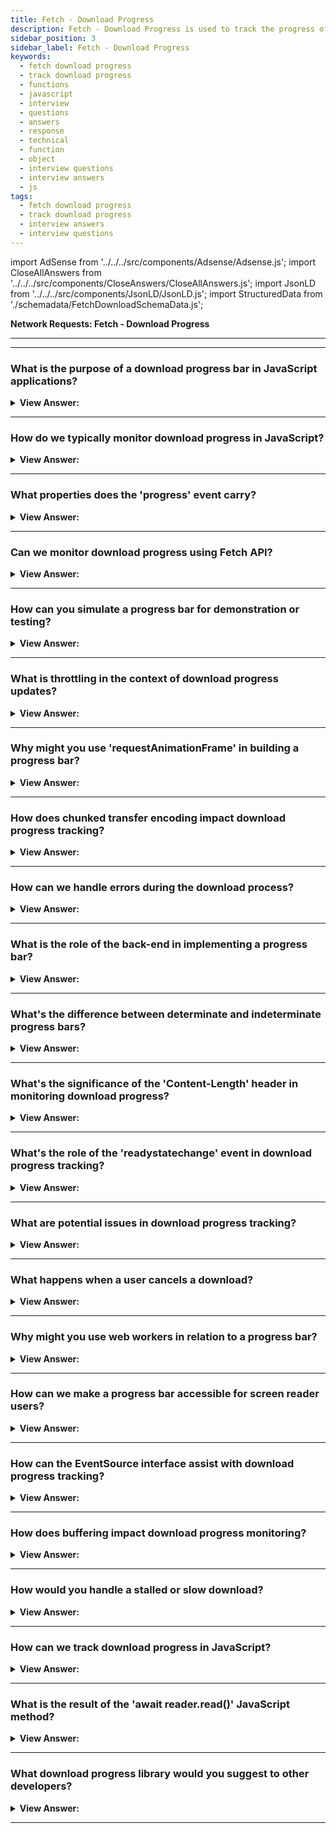 ```yaml
---
title: Fetch - Download Progress
description: Fetch - Download Progress is used to track the progress of a download. How can we track download progress in JavaScript? JavaScript Interview Questions
sidebar_position: 3
sidebar_label: Fetch - Download Progress
keywords:
  - fetch download progress
  - track download progress
  - functions
  - javascript
  - interview
  - questions
  - answers
  - response
  - technical
  - function
  - object
  - interview questions
  - interview answers
  - js
tags:
  - fetch download progress
  - track download progress
  - interview answers
  - interview questions
---
```


import AdSense from '../../../src/components/Adsense/Adsense.js';
import CloseAllAnswers from '../../../src/components/CloseAnswers/CloseAllAnswers.js';
import JsonLD from '../../../src/components/JsonLD/JsonLD.js';
import StructuredData from './schemadata/FetchDownloadSchemaData.js';

<JsonLD data={StructuredData} />

<head>
  <title>Fetch Download Progress| JavaScript Interview Questions</title>
</head>

**Network Requests: Fetch - Download Progress**

---

<AdSense />

---

<CloseAllAnswers />

### What is the purpose of a download progress bar in JavaScript applications?

<details>
  <summary><strong>View Answer:</strong></summary>
  <div>
  <div><strong>Interview Response:</strong> It's used to display the current status of a file download, enhancing user experience by providing visual feedback on the completion time.
  </div>
  </div>
</details>

---

### How do we typically monitor download progress in JavaScript?

<details>
  <summary><strong>View Answer:</strong></summary>
  <div>
  <div><strong>Interview Response:</strong> Typically, download progress is monitored in JavaScript using the `XMLHttpRequest`'s `progress` event. Fetch API doesn't natively support progress monitoring but it can be achieved using a service worker or `ReadableStream` API.
  </div><br />
  <div><strong className="codeExample">Code Example:</strong> XMLHttpRequest()<br /><br />

  <div></div>

```js
// create an XMLHttpRequest object
let xhr = new XMLHttpRequest();

// set up the progress event handler
xhr.addEventListener('progress', function(event) {
  if (event.lengthComputable) {
    let percentComplete = (event.loaded / event.total) * 100;
    console.log('Download progress: ' + percentComplete.toFixed(2) + '%');
  }
});

// open the request
xhr.open('GET', '/path/to/file', true);

// send the request
xhr.send();
```

  </div>
  </div>
</details>

---

### What properties does the 'progress' event carry?

<details>
  <summary><strong>View Answer:</strong></summary>
  <div>
  <div><strong>Interview Response:</strong> The `progress` event carries three properties: `lengthComputable` (boolean indicating if total size is known), `loaded` (bytes downloaded so far), and `total` (total bytes to be downloaded).
  </div><br />
  <div><strong className="codeExample">Code Example:</strong><br /><br />

  <div></div>

```js
// set up the progress event handler
xhr.addEventListener('progress', function(event) {
  if (event.lengthComputable) {
    let percentComplete = (event.loaded / event.total) * 100;
    console.log('Download progress: ' + percentComplete.toFixed(2) + '%');
  }
});
```

  </div>
  </div>
</details>

---

### Can we monitor download progress using Fetch API?

<details>
  <summary><strong>View Answer:</strong></summary>
  <div>
  <div><strong>Interview Response:</strong> The Fetch API doesn't support direct progress monitoring. But it can be accomplished using a XMLHttpRequest, service worker, or the ReadableStream API.
  </div><br />
  <div><strong className="codeExample">Code Example:</strong><br /><br />

  <div></div>

```js
fetch('https://picsum.photos/400/400')
  .then(response => {

    const contentLength = response.headers.get('content-length');
    // Gets length in bytes (must be provided by server)

    let loaded = 0;
    // Will be used to track loading

    return new Response(

      new ReadableStream({
      // Creates new readable stream on the new response object
        
        start(controller) {
        // Controller has methods on that allow the new stream to be constructed

          const reader = response.body.getReader();
          // Creates a new reader to read the body of the fetched resources

          read();
          // Fires function below that starts reading

          function read() {

            reader.read()
            .then((progressEvent) => {
            // Starts reading, when there is progress this function will fire
              
              if (progressEvent.done) {
                controller.close();
                return; 
                // Will finish constructing new stream if reading fetched of resource is complete
              }
              
              loaded += progressEvent.value.byteLength;
              // Increase value of 'loaded' by latest reading of fetched resource

              console.log(Math.round(loaded/contentLength*100)+'%');
              // Displays progress via console log as %

              controller.enqueue(progressEvent.value);
              // Add newly read data to the new readable stream

              read();
              // Runs function again to continue reading and creating new stream

            })
          }
        }
      })
    );
  })
  .then(response => response.blob()) // Read new readable stream to blob
  .then(blob => {
    new Image().src = URL.createObjectURL(blob);
    document.body.appendChild(img);
    // Create new URL to blob image, set as src of image and append to DOM
  })
```

  </div>
  </div>
</details>

---

### How can you simulate a progress bar for demonstration or testing?

<details>
  <summary><strong>View Answer:</strong></summary>
  <div>
  <div><strong>Interview Response:</strong> You can use `setInterval()` to increment a value over time and update the width of an HTML element, thus simulating a progress bar for demonstration or testing.
  </div><br />
  <div><strong className="codeExample">Code Example:</strong><br /><br />

  <div></div>

Here's a simple code snippet for simulating a progress bar using `setInterval()`:

```html
<!DOCTYPE html>
<html>
<body>

<div id="myProgress" style="width: 100%; background-color: #ddd;">
  <div id="myBar" style="width: 0%; height: 30px; background-color: #4caf50;"></div>
</div>

<script>
let width = 0;
let intervalId = setInterval(() => {
  if (width >= 100) {
    clearInterval(intervalId);
  } else {
    width++; 
    document.getElementById('myBar').style.width = width + '%'; 
  }
}, 100);
</script>

</body>
</html>
```

This script will increase the width of the progress bar from 0% to 100% over 10 seconds. You can adjust the duration by changing the interval value.

  </div>
  </div>
</details>

---

### What is throttling in the context of download progress updates?

<details>
  <summary><strong>View Answer:</strong></summary>
  <div>
  <div><strong>Interview Response:</strong> Throttling in the context of download progress updates refers to limiting the frequency of progress updates to avoid excessive processing or interface updates, enhancing performance and user experience.
  </div><br />
  <div><strong className="codeExample">Code Example:</strong><br /><br />

  <div></div>

Here's a basic example of throttling in the context of progress updates using XMLHttpRequest. We'll update the progress every 500ms, rather than every time the `progress` event fires:

```javascript
let xhr = new XMLHttpRequest();
let lastUpdateTime = Date.now();

xhr.open('GET', 'https://your-url.com/your-file.ext', true);
xhr.onprogress = function (e) {
    // Only update progress every 500ms
    if (Date.now() - lastUpdateTime > 500) {
        lastUpdateTime = Date.now();
        if (e.lengthComputable) {
            let percent = (e.loaded / e.total) * 100;
            console.log(percent + '%');
        }
    }
};
xhr.onloadstart = function (e) {
    console.log('Download started...');
};
xhr.onloadend = function (e) {
    console.log('Download completed...');
};
xhr.send();
```

This helps to reduce the number of progress updates, improving efficiency, particularly for fast downloads or frequent progress events.

  </div>
  </div>
</details>

---

### Why might you use 'requestAnimationFrame' in building a progress bar?

<details>
  <summary><strong>View Answer:</strong></summary>
  <div>
  <div><strong>Interview Response:</strong> The `requestAnimationFrame` method is used in progress bar construction to ensure that updates align with browser repaints, providing smoother visual transitions and reducing unnecessary calculations between frames.
  </div>
  </div>
</details>

---

### How does chunked transfer encoding impact download progress tracking?

<details>
  <summary><strong>View Answer:</strong></summary>
  <div>
  <div><strong>Interview Response:</strong> Chunked transfer encoding sends data in pieces, without specifying the total size upfront. This makes it impossible to compute a percentage for download progress, as the total size isn't known.
  </div><br />
  <div><strong className="codeExample">Code Example:</strong><br /><br />

  <div></div>

In this example, we'll use Node.js to create a simple server that sends data using chunked transfer encoding.

```javascript
const http = require('http');

const server = http.createServer((req, res) => {
    res.writeHead(200, { 'Content-Type': 'text/plain', 'Transfer-Encoding': 'chunked' });
    let i = 0;
    setInterval(function() {
        res.write(`This is chunk number ${++i}\n`);
        if (i === 5) { // Let's say we just want to send 5 chunks
            res.end();
        }
    }, 1000);
});

server.listen(8000);
```

In this scenario, a JavaScript-based client downloading the data wouldn't be able to track the progress of the download in terms of percentage completion, as the total size isn't known ahead of time due to the use of chunked transfer encoding.

On the client-side, you might handle the data chunks as they arrive, but you won't be able to calculate a completion percentage:

```javascript
let xhr = new XMLHttpRequest();
xhr.open('GET', 'http://localhost:8000/', true);

xhr.onprogress = function (e) {
    console.log('Received data chunk');
};

xhr.onloadstart = function (e) {
    console.log('Download started...');
};

xhr.onloadend = function (e) {
    console.log('Download completed...');
};

xhr.send();
```

In this example, you will only know that data chunks are arriving (`Received data chunk`), not how much of the total data has arrived.

  </div>
  </div>
</details>

---

### How can we handle errors during the download process?

<details>
  <summary><strong>View Answer:</strong></summary>
  <div>
  <div><strong>Interview Response:</strong> Errors during a Fetch download can be handled using `.catch()` method on the Fetch promise. Additionally, checking if `response.ok` is true helps handle HTTP errors.
  </div><br />
  <div><strong className="codeExample">Code Example:</strong> `XMLHttpRequest` and `fetch`<br /><br />

  <div></div>

Error handling during the download process in JavaScript can be done using various methods depending on the function or method you use to download.

**Using XMLHttpRequest**

```javascript
var xhr = new XMLHttpRequest();
xhr.open('GET', 'http://example.com/file.pdf', true);
xhr.responseType = 'blob';

xhr.onload = function(e) {
  if (this.status == 200) {
    var file = new Blob([this.response], {type: 'application/pdf'});
    var fileURL = URL.createObjectURL(file);
    window.open(fileURL);
  } 
};

xhr.onerror = function() {
  console.error("An error occurred while downloading the file");
};

xhr.send();
```

In this code snippet, the `onload` event fires when an XMLHttpRequest transaction completes successfully. However, it doesn't mean the actual HTTP request was successful, so you need to check the status property to be sure. The `onerror` event is fired if the request encountered an error.

**Using Fetch API**

```javascript
fetch('http://example.com/file.pdf')
  .then(response => {
    if (!response.ok) {
      throw new Error(`HTTP error! status: ${response.status}`);
    }
    return response.blob();
  })
  .then(blob => {
    var fileURL = URL.createObjectURL(blob);
    window.open(fileURL);
  })
  .catch(e => {
    console.error('There has been a problem with your fetch operation: ' + e.message);
  });
```

This example uses the Fetch API, which returns Promises. It's similar to the previous example but in a more modern and powerful API. In the `catch` block, you can manage the error if the request fails.

---

:::note
Remember that both examples check only for network-level errors and successful HTTP status. Server-side issues or issues while writing to disk can't be checked directly in JavaScript.
:::

  </div>
  </div>
</details>

---

### What is the role of the back-end in implementing a progress bar?

<details>
  <summary><strong>View Answer:</strong></summary>
  <div>
  <div><strong>Interview Response:</strong> The back-end's role in implementing a progress bar is to provide accurate data size or stream content in chunks and to properly handle transfer encoding for real-time progress updates. Back-ends can provide the 'Content-Length' header to help the front-end determine the total size, crucial for accurately displaying the progress.
  </div><br />
  <div><strong className="codeExample">Code Example:</strong><br /><br />

  <div></div>

When implementing a progress bar for tasks such as file uploads or downloads, the back-end plays a crucial role, especially for long-lasting operations. The front-end typically requests updates from the back-end, which in turn responds with the current progress of the operation.

Here's a simple example using Node.js (Express) as the backend, and the front-end uses fetch API to request updates.

**Back-end (Node.js with Express):**

```javascript
const express = require('express');
const app = express();
const port = 3000;

let progress = 0;

app.get('/progress', (req, res) => {
    res.send({ progress: progress });
});

app.post('/startOperation', (req, res) => {
    progress = 0;
    // Simulate a long-lasting operation
    let interval = setInterval(() => {
        progress++;
        if (progress >= 100) {
            clearInterval(interval);
        }
    }, 100); // increases progress by 1% every 100ms
    res.send({ status: 'Operation started' });
});

app.listen(port, () => {
    console.log(`Server listening at http://localhost:${port}`);
});
```

**Front-end (JavaScript with fetch API):**

```javascript
// start the operation
fetch('http://localhost:3000/startOperation', {
    method: 'POST'
})
.then(res => res.json())
.then(data => {
    if (data.status === 'Operation started') {
        // start polling for progress
        let interval = setInterval(() => {
            fetch('http://localhost:3000/progress')
            .then(res => res.json())
            .then(data => {
                console.log(`Progress: ${data.progress}%`); // display the progress
                // update your progress bar here
                if (data.progress >= 100) {
                    clearInterval(interval); // stop polling when operation is done
                    console.log('Operation completed');
                }
            });
        }, 500); // poll progress every 500ms
    }
})
.catch(err => console.error(err));
```

In this example, when the operation starts, the front-end will start polling the server for progress every 500ms. The server keeps track of the progress and responds to each request with the current progress until the operation is completed.

Remember, this is a simple example and may not be suitable for production use. For production applications, it's important to consider error handling, scaling issues, and avoiding long polling by using technologies like WebSockets or Server-Sent Events (SSE) to push updates to the client.

  </div>
  </div>
</details>

---

### What's the difference between determinate and indeterminate progress bars?

<details>
  <summary><strong>View Answer:</strong></summary>
  <div>
  <div><strong>Interview Response:</strong> Determinate progress bars show the percentage of an operation completed, requiring total size upfront. Indeterminate progress bars show activity but not completion level, used when total size is unknown.
  </div><br />
  <div><strong className="codeExample">Technical Details:</strong><br /><br />

  <div></div>

Here is a table that summarizes the key differences between determinate and indeterminate progress bars:

| Feature | Determinate | Indeterminate |
|---|---|---|
| Shows progress | Yes | No |
| Shows duration | Yes | No |
| Typical use cases | Tasks with a known duration | Tasks with an unknown duration |
| Animation | None | Animates to show that the task is in progress |

Here are some examples of when you might use each type of progress bar:

* **Determinate progress bar:** Downloading a file, uploading a photo, installing an update, exporting a spreadsheet
* **Indeterminate progress bar:** Searching for a file, performing a calculation, rendering a video, connecting to a network

It is important to choose the right type of progress bar for the task at hand. Using a determinate progress bar for a task with an unknown duration can be misleading, as the user will not know how long the task will take to complete. Conversely, using an indeterminate progress bar for a task with a known duration can be frustrating for the user, as they will not be able to see how much progress has been made.

  </div>
  </div>
</details>

---

### What's the significance of the 'Content-Length' header in monitoring download progress?

<details>
  <summary><strong>View Answer:</strong></summary>
  <div>
  <div><strong>Interview Response:</strong> The `Content-Length` header provides the total size of the data being transferred, which is essential to calculate the percentage completion of a download, thereby aiding in monitoring download progress.
  </div>
  </div>
</details>

---

### What's the role of the 'readystatechange' event in download progress tracking?

<details>
  <summary><strong>View Answer:</strong></summary>
  <div>
  <div><strong>Interview Response:</strong> The readystatechange event in XMLHttpRequest provides updates about the request's state changes (like from UNSENT to OPENED to DONE), not specifically download progress, but can indicate when transfer starts/ends.
  </div>
  </div>
</details>

---

### What are potential issues in download progress tracking?

<details>
  <summary><strong>View Answer:</strong></summary>
  <div>
  <div><strong>Interview Response:</strong> Potential issues include lack of `Content-Length` header (unknown total size), chunked transfer encoding, rapid or slow connections affecting UI updates, CORS restrictions, and handling network errors.
  </div>
  </div>
</details>

---

### What happens when a user cancels a download?

<details>
  <summary><strong>View Answer:</strong></summary>
  <div>
  <div><strong>Interview Response:</strong> When a user cancels a download, the client (browser or app) sends a request to abort (abort event fires) the data transfer. The connection to the server is closed and the partially downloaded file is typically deleted.
  </div>
  </div>
</details>

---

### Why might you use web workers in relation to a progress bar?

<details>
  <summary><strong>View Answer:</strong></summary>
  <div>
  <div><strong>Interview Response:</strong> Web Workers allow heavy computations or I/O operations to be offloaded to a separate thread, preventing UI blocking. This can ensure the progress bar animation remains smooth even under heavy processing.
  </div><br />
  <div><strong className="codeExample">Code Example:</strong><br /><br />

  <div></div>

Here is a simple example of how you could use a Web Worker with a progress bar.

**HTML (index.html):**

```html
<!DOCTYPE html>
<html>
<body>
  <p>Progress: <output id="result"></output>%</p>
  <progress id="progress" value="0" max="100"></progress>
  <script src="main.js"></script>
</body>
</html>
```

**JavaScript (main.js):**

```javascript
// Check if the browser supports Web Workers
if (typeof Worker !== 'undefined') {
  // Create a new worker
  var worker = new Worker('worker.js');

  // Listen for messages from the worker
  worker.onmessage = function(e) {
    // Update the progress bar
    document.getElementById('progress').value = e.data;
    document.getElementById('result').value = e.data;
  };
} else {
  console.log('Web Workers are not supported in your browser.');
}
```

**JavaScript (worker.js):**

```javascript
let i = 0;

function startLongRunningOperation() {
  if(i < 100) {
    i++;
    // Send the current progress to the main thread
    postMessage(i);

    // Call the function again after a delay
    setTimeout(startLongRunningOperation, 100);
  }
}

// Start the long-running operation
startLongRunningOperation();
```

In this example, the main.js file creates a Web Worker that runs the code in worker.js. This worker increments a counter every 100 milliseconds and sends the current value back to the main thread. The main thread then updates the progress bar with this value. This allows the progress bar to be updated smoothly even if the main thread is busy with other tasks.

  </div>
  </div>
</details>

---

### How can we make a progress bar accessible for screen reader users?

<details>
  <summary><strong>View Answer:</strong></summary>
  <div>
  <div><strong>Interview Response:</strong> We can use ARIA properties such as `role="progressbar"`, `aria-valuenow`, `aria-valuemin`, `aria-valuemax`, and `aria-valuetext` in HTML. Regularly update these values to reflect the current status of the progress bar.
  </div><br />
  <div><strong className="codeExample">Code Example:</strong><br /><br />

  <div></div>

```js
// Assume you have a long running operation and you want to update the progress bar
for (let i = 0; i <= 100; i++) {
  setTimeout(() => {
    document.getElementById('progress-bar').setAttribute('aria-valuenow', i);
    document.getElementById('progress-bar').firstChild.style.width = `${i}%`;
  }, i * 100); // Assume each operation step takes 100ms
}
```

In this example, the setTimeout function simulates a long-running operation. As the operation progresses, we update the aria-valuenow attribute and the width of the progress bar's child div.

  </div>
  </div>
</details>

---

### How can the EventSource interface assist with download progress tracking?

<details>
  <summary><strong>View Answer:</strong></summary>
  <div>
  <div><strong>Interview Response:</strong> EventSource interface can't directly track download progress, but it can receive server-sent events. The server can push updates to the client about the status of a long-running operation like a large download, which the EventSource interface can handle.
  </div><br />
  <div><strong className="codeExample">Code Example:</strong><br /><br />

  <div></div>

The `EventSource` interface is used to receive server-sent events. It can be used to keep a client up-to-date with the progress of an operation occurring on the server, such as a file download or upload.

**Server-side (Node.js with Express):**

```javascript
const express = require('express');
const app = express();
const port = 3000;

app.get('/download', (req, res) => {
  res.setHeader('Content-Type', 'text/event-stream');
  res.setHeader('Cache-Control', 'no-cache');
  res.setHeader('Connection', 'keep-alive');

  let progress = 0;
  let interval = setInterval(() => {
    progress++;
    res.write(`data: ${progress}\n\n`);
    if (progress >= 100) {
      clearInterval(interval);
      res.end();
    }
  }, 1000); // Simulate progress increase by 1% every second
});

app.listen(port, () => {
  console.log(`Server listening at http://localhost:${port}`);
});
```

In this server-side code, we simulate a long-running operation that increases its progress by 1% every second and sends this progress to the client using SSE.

**Client-side (JavaScript with EventSource):**

```javascript
let source = new EventSource('http://localhost:3000/download');

source.addEventListener('message', function(e) {
  let progress = e.data;
  console.log(`Download progress: ${progress}%`);
  // Update your progress bar here
}, false);

source.addEventListener('error', function(e) {
  console.log('Error occurred:', e);
  source.close();
}, false);
```

In this client-side code, an `EventSource` is created which listens for updates from the server. When a message is received, it updates the progress bar. If an error occurs, it logs the error and closes the connection.

Remember that using SSE requires a persistent connection between the client and server, which might not be ideal for every application. Always consider your use case and other alternatives such as polling or WebSocket.

  </div>
  </div>
</details>

---

### How does buffering impact download progress monitoring?

<details>
  <summary><strong>View Answer:</strong></summary>
  <div>
  <div><strong>Interview Response:</strong> Buffering can cause the 'progress' event to fire less often, making the progress bar seem to jump forward in steps rather than moving smoothly.
  </div>
  </div>
</details>

---

### How would you handle a stalled or slow download?

<details>
  <summary><strong>View Answer:</strong></summary>
  <div>
  <div><strong>Interview Response:</strong> Handling a stalled or slow download can be done using various methods. One approach is to set a timeout and to retry the download if it takes too long. You could provide feedback to the user, possibly offering options to cancel, pause, or retry the download, to improve the user experience.
  </div><br />
  <div><strong className="codeExample">Code Example:</strong><br /><br />

  <div></div>

```javascript
const TIMEOUT = 5000;  // 5 seconds timeout
const MAX_RETRIES = 3; // maximum number of retries
let retryCount = 0;    // current retry count

async function downloadFile(url) {
  while (retryCount < MAX_RETRIES) {
    try {
      const controller = new AbortController(); // create an AbortController to be able to cancel the fetch request
      const id = setTimeout(() => controller.abort(), TIMEOUT); // if the request takes too long, abort it
      
      const response = await fetch(url, { signal: controller.signal }); // pass the AbortSignal to the fetch function
      clearTimeout(id); // if the request was successful, clear the timeout

      if (!response.ok) {
        throw new Error(`HTTP error! status: ${response.status}`);
      }

      const data = await response.blob();
      // do something with the downloaded data

      retryCount = 0; // reset retry count if download was successful
      break;
    } catch (error) {
      if (error.name === 'AbortError') {
        console.log('Fetch took too long, retrying...');
      } else {
        console.error('An error occurred:', error);
      }

      retryCount++;
      if (retryCount >= MAX_RETRIES) {
        console.error('Download failed after multiple attempts.');
        break;
      }
    }
  }
}

downloadFile('http://example.com/file.pdf');
```

This script attempts to download a file and sets a timeout for the download process. If the download doesn't complete within the specified timeout (here, 5 seconds), the download is aborted and retried. If the download fails after a certain number of retries (here, 3 attempts), the script stops trying to download the file.

This is a simple example and might not be suitable for all use cases, especially for large files which naturally take a long time to download. Always adjust the timeout and the number of retries depending on your specific needs.

  </div>
  </div>
</details>

---

### How can we track download progress in JavaScript?

<details>
  <summary><strong>View Answer:</strong></summary>
  <div>
  <div><strong>Interview Response:</strong> The Fetch API doesn't directly support progress tracking. However, you can use a service worker or XMLHttpRequest, which allows listening to progress events for tracking download progress.
    </div><br />
  <div><strong className="codeExample">Code Example:</strong><br /><br />

  <div></div>

Here's an example using `XMLHttpRequest` to track download progress:

```javascript
let xhr = new XMLHttpRequest();
xhr.open('GET', 'https://your-url.com/your-file.ext', true);
xhr.onprogress = function (e) {
    if (e.lengthComputable) {
        let percent = (e.loaded / e.total) * 100;
        console.log(percent + '%');
    }
};
xhr.onloadstart = function (e) {
    console.log('Download started...');
};
xhr.onloadend = function (e) {
    console.log('Download completed...');
};
xhr.send();
```

---

:::note
Note that the Fetch API doesn't directly support download progress tracking. Therefore, this example uses the older XMLHttpRequest API, which does.
:::

  </div>
  </div>
</details>

---

### What is the result of the 'await reader.read()' JavaScript method?

<details>
  <summary><strong>View Answer:</strong></summary>
  <div>
  <div><strong>Interview Answer:</strong> The `await reader.read()` method returns a promise that resolves to an object with two properties: `&#123; value, done &#125;`. `value` is a chunk of data, `done` indicates stream completion.
  </div><br />
  <div><strong>Technical Details:</strong> The result await reader.read() call is an object with two properties, including done and value. The done property returns true when the reading is complete. Otherwise false. The value is a typed array of bytes, Uint8Array.</div><br />
  <div><strong>Additional Info:</strong> Streams API also describes asynchronous iteration over ReadableStream with for await..of loop, but it’s not yet widely supported so that we can use while loop.
  </div><br />
  <div><strong className="codeExample">Code Example:</strong><br /><br />

  <div></div>

```js
// Step 1: start the fetch and obtain a reader
let response = await fetch(
  'https://api.github.com/repos/javascript-tutorial/en.javascript.info/commits?per_page=100'
);

const reader = response.body.getReader();

// Step 2: get total length
const contentLength = +response.headers.get('Content-Length');

// Step 3: read the data
let receivedLength = 0; // received that many bytes at the moment
let chunks = []; // array of received binary chunks (comprises the body)
while (true) {
  const { done, value } = await reader.read();

  if (done) {
    break;
  }

  chunks.push(value);
  receivedLength += value.length;

  console.log(`Received ${receivedLength} of ${contentLength}`);
}

// Step 4: concatenate chunks into single Uint8Array
let chunksAll = new Uint8Array(receivedLength); // (4.1)
let position = 0;
for (let chunk of chunks) {
  chunksAll.set(chunk, position); // (4.2)
  position += chunk.length;
}

// Step 5: decode into a string
let result = new TextDecoder('utf-8').decode(chunksAll);

// We're done!
let commits = JSON.parse(result);
console.log(commits[0].author.login);
```

---

:::note
for await...of doesn't work with async iterators that are not async iterables. We should implement a while loop in this configuration instead.
:::

  </div>
  </div>
</details>

---

### What download progress library would you suggest to other developers?

<details>
  <summary><strong>View Answer:</strong></summary>
  <div>
  <div><strong>Interview Response:</strong> "Axios" is a popular JavaScript library that supports download progress. It is a promise-based HTTP client for the browser and Node.js and provides a progress event to track downloads.
  </div><br />
  <div><strong className="codeExample">Code Example:</strong><br /><br />

  <div></div>

```javascript
const axios = require('axios');
const fs = require('fs');

const url = 'http://example.com/file.pdf';
const writer = fs.createWriteStream('path/to/file.pdf');

axios({
  url,
  method: 'GET',
  responseType: 'stream',
  onDownloadProgress: (progressEvent) => {
    const totalLength = progressEvent.lengthComputable
      ? progressEvent.total
      : progressEvent.target.getResponseHeader('content-length') || progressEvent.target.getResponseHeader('x-decompressed-content-length');

    if (totalLength) {
      const percentCompleted = Math.round((progressEvent.loaded * 100) / totalLength);
      console.log(`Download progress: ${percentCompleted}%`);
      // Here you could update a progress bar or other UI element
    }
  },
})
  .then(response => {
    response.data.pipe(writer);
    return new Promise((resolve, reject) => {
      writer.on('finish', resolve);
      writer.on('error', reject);
    });
  })
  .catch(err => {
    console.error('Error occurred:', err);
  });
```

In this example, we're using Axios to send a GET request to download a file. We define a callback for the `onDownloadProgress` option that calculates the download progress as a percentage and logs it to the console. This percentage can also be used to update a progress bar or other UI element.

We use the `pipe` function to write the downloaded data to a file. We return a Promise that resolves when the writing is finished and rejects if an error occurs.

Please make sure to install `axios` via `npm install axios` before running the above script.

  </div>
  </div>
</details>

---
